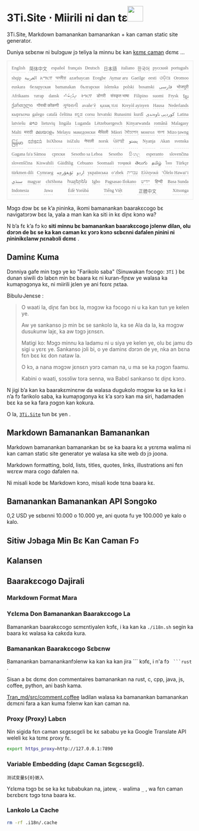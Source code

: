 <h1 style="justify-content:space-between">3Ti.Site ⋅ Miirili ni dan tɛ<img src="//i-01.eu.org/3Ti/logo.svg" style="user-select:none;margin-top:-1px;width:42px"></h1>

3Ti.Site, Markdown bamanankan bamanankan + kan caman static site generator.

Duniya sɛbɛnw ni bulɔguw jɔ teliya la minnu bɛ kan [kɛmɛ caman](https://github.com/i18n-site/node/blob/main/lang/src/index.js) dɛmɛ ...

<pre class="langli" style="display:flex;flex-wrap:wrap;background:transparent;border:1px solid #eee;font-size:12px;box-shadow:0 0 3px inset #eee;padding:12px 5px 4px 12px;justify-content:space-between;"><style>pre.langli i{font-weight:300;font-family:s;margin-right:7px;margin-bottom:8px;font-style:normal;color:#666;border-bottom:1px dashed #ccc;}</style><i>English</i><i> 简体中文 </i><i>español</i><i>français</i><i>Deutsch</i><i> 日本語 </i><i>italiano</i><i>한국어</i><i>русский</i><i>português</i><i>shqip</i><i>‫العربية‬</i><i>አማርኛ</i><i>অসমীয়া</i><i>azərbaycan</i><i>Eʋegbe</i><i>Aymar aru</i><i>Gaeilge</i><i>eesti</i><i>ଓଡ଼ିଆ</i><i>Oromoo</i><i>euskara</i><i>беларуская</i><i>bamanakan</i><i>български</i><i>íslenska</i><i>polski</i><i>bosanski</i><i>‫فارسی‬</i><i>भोजपुरी</i><i>Afrikaans</i><i>татар</i><i>dansk</i><i>‫ދިވެހިބަސް‬</i><i>ትግርኛ</i><i>डोगरी</i><i>संस्कृत भाषा</i><i>Filipino</i><i>suomi</i><i>Frysk</i><i>ខ្មែរ</i><i>ქართული</i><i>गोंयची कोंकणी</i><i>ગુજરાતી</i><i>avañe’ẽ</i><i>қазақ тілі</i><i>Kreyòl ayisyen</i><i>Hausa</i><i>Nederlands</i><i>кыргызча</i><i>galego</i><i>català</i><i>čeština</i><i>ಕನ್ನಡ</i><i>corsu</i><i>hrvatski</i><i>Runasimi</i><i>kurdî</i><i>‫کوردیی ناوەندی‬</i><i>Latina</i><i>latviešu</i><i>ລາວ</i><i>lietuvių</i><i>lingála</i><i>Luganda</i><i>Lëtzebuergesch</i><i>Kinyarwanda</i><i>română</i><i>Malagasy</i><i>Malti</i><i>मराठी</i><i>മലയാളം</i><i>Melayu</i><i>македонски</i><i>मैथिली</i><i>Māori</i><i>মৈতৈলোন্</i><i>монгол</i><i>বাংলা</i><i>Mizo ṭawng</i><i>မြန်မာ</i><i>𞄀𞄄𞄰𞄩𞄍𞄜𞄰</i><i>IsiXhosa</i><i>isiZulu</i><i>नेपाली</i><i>norsk</i><i>ਪੰਜਾਬੀ</i><i>‫پښتو‬</i><i>Nyanja</i><i>Akan</i><i>svenska</i><i>Gagana fa'a Sāmoa</i><i>српски</i><i>Sesotho sa Leboa</i><i>Sesotho</i><i>සිංහල</i><i>esperanto</i><i>slovenčina</i><i>slovenščina</i><i>Kiswahili</i><i>Gàidhlig</i><i>Cebuano</i><i>Soomaali</i><i>тоҷикӣ</i><i>తెలుగు</i><i>தமிழ்</i><i>ไทย</i><i>Türkçe</i><i>türkmen dili</i><i>Cymraeg</i><i>‫ئۇيغۇرچە‬</i><i>‫اردو‬</i><i>українська</i><i>o‘zbek</i><i>‫עברית‬</i><i>Ελληνικά</i><i>ʻŌlelo Hawaiʻi</i><i>‫سنڌي‬</i><i>magyar</i><i>chiShona</i><i>հայերեն</i><i>Igbo</i><i>Pagsasao Ilokano</i><i>‫ייִדיש‬</i><i>हिन्दी</i><i>Basa Sunda</i><i>Indonesia</i><i>Jawa</i><i>Èdè Yorùbá</i><i>Tiếng Việt</i><i> 正體中文 </i><i>Xitsonga</i></pre>

Mɔgɔ dɔw bɛ se k’a ɲininka, ikomi bamanankan baarakɛcogo bɛ navigatɔrɔw bɛɛ la, yala a man kan ka siti in kɛ diɲɛ kɔnɔ wa?

N b’a fɛ k’a fɔ ko **siti minnu bɛ bamanankan baarakɛcogo jɔlenw dilan, olu dɔrɔn de bɛ se ka kan caman kɛ yɔrɔ kɔnɔ sɛbɛnni dafalen ɲinini ni ɲininikɛlanw ɲɛnabɔli dɛmɛ** .

## Daminɛ Kuma

Dɔnniya gafe min tɔgɔ ye ko &quot;Farikolo saba&quot; (Sinuwakan fɔcogo: `3Tǐ` ) bɛ dunan siwili dɔ labɛn min bɛ baara kɛ ni kuran-fiɲɛw ye walasa ka kumaɲɔgɔnya kɛ, ni miirili jɛlen ye ani fɛɛrɛ ɲɛtaa.

Bibulu·Jenɛse :

> O waati la, diɲɛ fan bɛɛ la, mɔgɔw ka fɔcogo ni u ka kan tun ye kelen ye.
>
> Aw ye sankanso jɔ min bɛ se sankolo la, ka se Ala da la, ka mɔgɔw dusukunw lajɛ, ka aw tɔgɔ jɛnsɛn.
>
> Matigi ko: Mɔgɔ minnu ka ladamu ni u siya ye kelen ye, olu bɛ jamu dɔ sigi u yɛrɛ ye. Sankanso jɔli bi, o ye daminɛ dɔrɔn de ye, nka an bɛna fɛn bɛɛ kɛ don nataw la.
>
> O kɔ, a nana mɔgɔw jɛnsɛn yɔrɔ caman na, u ma se ka ɲɔgɔn faamu.
>
> Kabini o waati, sɔsɔliw tora senna, wa Babɛl sankanso tɛ diɲɛ kɔnɔ.

N jigi b’a kan ka baarakɛminɛnw da walasa dugukolo mɔgɔw ka se ka kɛ i n’a fɔ farikolo saba, ka kumaɲɔgɔnya kɛ k’a sɔrɔ kan ma siri, hadamaden bɛɛ ka se ka fara ɲɔgɔn kan kokura.

O la, [`3Ti.Site`](//3Ti.Site) tun bɛ yen .

## Markdown Bamanankan Bamanankan

Markdown bamanankan bamanankan bɛ se ka baara kɛ a yɛrɛma walima ni kan caman static site generator ye walasa ka site web dɔ jɔ joona.

Markdown formatting, bold, lists, titles, quotes, links, illustrations ani fɛn wɛrɛw mara cogo dafalen na.

Ni misali kode bɛ Markdown kɔnɔ, misali kode tɛna baara kɛ.

## Bamanankan Bamanankan API Sɔngɔko

0,2 USD ye sɛbɛnni 10.000 o 10.000 ye, ani quota fu ye 100.000 ye kalo o kalo.

## Sitiw Jɔbaga Min Bɛ Kan Caman Fɔ

## Kalansen

## Baarakɛcogo Dajirali

### Markdown Format Mara

### Yɛlɛma Don Bamanankan Baarakɛcogo La

Bamanankan baarakɛcogo sɛmɛntiyalen kɔfɛ, i ka kan ka `./i18n.sh` segin ka baara kɛ walasa ka cakɛda kura.

### Bamanankan Baarakɛcogo Sɛbɛnw

Bamanankan bamanankanfɔlenw ka kan ka kan jira \``` kɔfɛ, i n'a fɔ ` ```rust` .

Sisan a bɛ dɛmɛ don commentaires bamanankan na rust, c, cpp, java, js, coffee, python, ani bash kama.

[Tran_md/src/comment.coffee](https://github.com/i18n-site/node/blob/main/tran_md/src/comment.coffee) ladilan walasa ka bamanankan bamanankan dɛmɛni fara a kan kuma fɔlenw kan kan caman na.

### Proxy (Proxy) Labɛn

Nin sigida fɛn caman sɛgɛsɛgɛli bɛ kɛ sababu ye ka Google Translate API weleli kɛ ka tɛmɛ proxy fɛ.

```bash
export https_proxy=http://127.0.0.1:7890
```

### Variable Embedding (daɲɛ Caman Sɛgɛsɛgɛli).

```
测试变量${0}嵌入
```

Yɛlɛma tɔgɔ bɛ se ka kɛ tubabukan na, jatew, `-` walima `_` , wa fɛn caman bɛrɛbɛrɛ tɔgɔ tɛna baara kɛ.

### Lankolo La Cache

```bash
rm -rf .i18n/.cache
```
